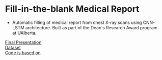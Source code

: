 # Fill-in-the-blank Medical Report

* Automatic filling of medical report from chest X-ray scans using CNN-LSTM
architecture. Built as part of the Dean's Research Award program at UAlberta.

[Final Presentation](https://docs.google.com/presentation/d/1Rc9cb7cDI4QljHTU7dTZkJSXgB3luOjTRhuM3BOwCt4/edit?usp=sharing)  
[Dataset](https://openi.nlm.nih.gov/faq)  
[Code is based on](https://github.com/aladdinpersson/Machine-Learning-Collection)
